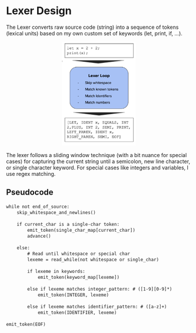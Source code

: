 # Lexer Design

The Lexer converts raw source code (string) into a sequence of tokens (lexical units) based on my own custom set of keywords (let, print, if, …).

<p align="center">
    <img src="../images/lexer.png" alt="drawing" width="200"/>
</p>

The lexer follows a sliding window technique (with a bit nuance for special cases) for capturing the current string until a semicolon, new line character, or single character keyword. For special cases like integers and variables, I use regex matching.

## Pseudocode

```
while not end_of_source:
    skip_whitespace_and_newlines()

    if current_char is a single-char token:
        emit_token(single_char_map[current_char])
        advance()

    else:
        # Read until whitespace or special char
        lexeme = read_while(not whitespace or single_char)

        if lexeme in keywords:
            emit_token(keyword_map[lexeme])

        else if lexeme matches integer_pattern: # ([1-9][0-9]*)
            emit_token(INTEGER, lexeme)

        else if lexeme matches identifier_pattern: # ([a-z]+)
            emit_token(IDENTIFIER, lexeme)

emit_token(EOF)

```
